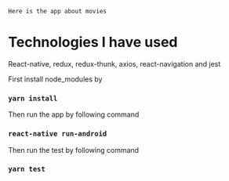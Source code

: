 `Here is the app about movies`


 # Technologies I have used
React-native, redux, redux-thunk, axios, react-navigation and jest

First install node_modules by

### `yarn install`

Then run the app by following command
### `react-native run-android`

Then run the test by following command
### `yarn test`

<!-- Please see the `screenshot` to see the view
![screenshot](screenshots/Launch.png)
![screenshot](screenshots/Details.png)
 -->